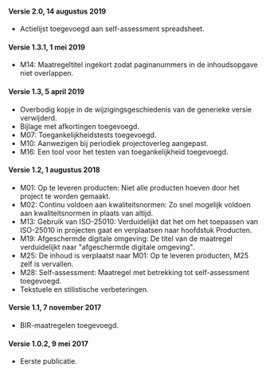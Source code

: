 #### Versie 2.0, 14 augustus 2019

- Actielijst toegevoegd aan self-assessment spreadsheet.

#### Versie 1.3.1, 1 mei 2019

- M14: Maatregeltitel ingekort zodat paginanummers in de inhoudsopgave niet overlappen.

#### Versie 1.3, 5 april 2019

- Overbodig kopje in de wijzigingsgeschiedenis van de generieke versie verwijderd.
- Bijlage met afkortingen toegevoegd.
- M07: Toegankelijkheidstests toegevoegd.
- M10: Aanwezigen bij periodiek projectoverleg aangepast.
- M16: Een tool voor het testen van toegankelijkheid toegevoegd.

#### Versie 1.2, 1 augustus 2018

- M01: Op te leveren producten: Niet alle producten hoeven door het project te worden gemaakt.
- M02: Continu voldoen aan kwaliteitsnormen: Zo snel mogelijk voldoen aan kwaliteitsnormen in plaats van altijd.
- M13: Gebruik van ISO-25010: Verduidelijkt dat het om het toepassen van ISO-25010 in projecten gaat en verplaatsen naar hoofdstuk Producten.
- M19: Afgeschermde digitale omgeving: De titel van de maatregel verduidelijkt naar "afgeschermde digitale omgeving".
- M25: De inhoud is verplaatst naar M01: Op te leveren producten, M25 zelf is vervallen.
- M28: Self-assessment: Maatregel met betrekking tot self-assessment toegevoegd.
- Tekstuele en stilistische verbeteringen.

#### Versie 1.1, 7 november 2017

- BIR-maatregelen toegevoegd.

#### Versie 1.0.2, 9 mei 2017

- Eerste publicatie.
